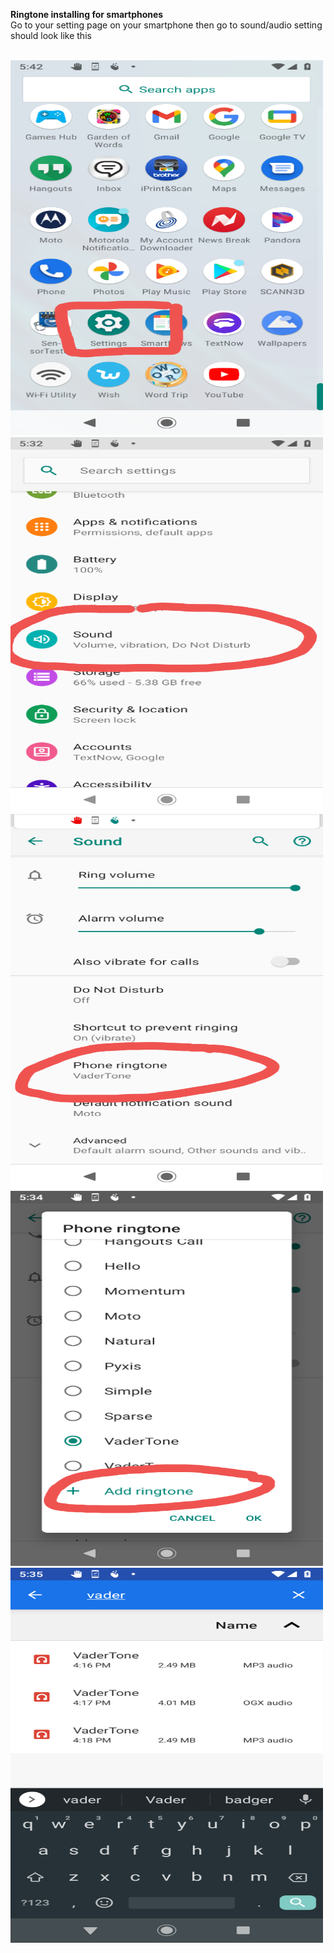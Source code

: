 <b>Ringtone installing for smartphones </b>
<br>
Go to your setting page on your smartphone then go to sound/audio setting should look like this

<br>
 <img src="../images/Screenshot_20201116-174256.png" alt="Girl in a jacket" width="500" height="600"> 
 <img src="../images/Screenshot_20201116-173323.png" alt="Girl in a jacket" width="500" height="600"> 
 <img src="../images/Screenshot_20201116-173413.png" alt="Girl in a jacket" width="500" height="600"> 
<img src="../images/Screenshot_20201116-173442.png" alt="Girl in a jacket" width="500" height="600"> 
<img src="../images/Screenshot_20201116-173516.png" alt="Girl in a jacket" width="500" height="600"> 
